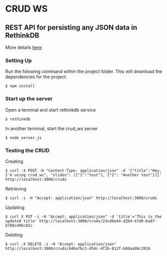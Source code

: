 CRUD WS
=======

## REST API for persisting any JSON data in RethinkDB

More details [here](http://www.frontendjournal.com/crud-webservice-for-your-json-data-in-node-js-and-rethinkdb/)

### Setting Up
Run the folowing command within the project folder.
This will download the dependencies for the project.

    $ npm install

### Start up the server
Open a terminal and start rethinkdb service

    $ rethinkdb

In another terminal, start the crud_ws server

    $ node server.js

### Testing the CRUD

Creating

    $ curl -X POST -H "Content-Type: application/json" -d '{"title":"Hey, I'm using crud_ws", "slides": [{"1":"test"}, {"2": "Another test"}]}' http://localhost:3000/cruds

Retrieving

    $ curl -i -H "Accept: application/json" http://localhost:3000/cruds
 
Updating

    $ curl X PUT -i -H "Accept: application/json" -d 'title'='This is the updated title' http://localhost:3000/cruds/23cd6e44-d2b4-47d0-ba87-b788c496c82c
 
Deleting

    $ curl -X DELETE -i -H "Accept: application/json" http://localhost:3000/cruds/446a7bc3-d54c-4f1b-812f-b8daa9bc2016
